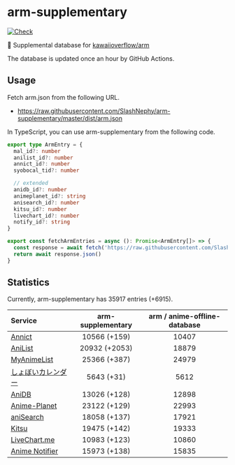 # arm-supplementary

[![Check](https://github.com/SlashNephy/arm-supplementary/actions/workflows/check-node.yml/badge.svg)](https://github.com/SlashNephy/arm-supplementary/actions/workflows/check-node.yml)

💊 Supplemental database for [kawaiioverflow/arm](https://github.com/kawaiioverflow/arm)

The database is updated once an hour by GitHub Actions.

## Usage

Fetch arm.json from the following URL.

- https://raw.githubusercontent.com/SlashNephy/arm-supplementary/master/dist/arm.json

In TypeScript, you can use arm-supplementary from the following code.

```TypeScript
export type ArmEntry = {
  mal_id?: number
  anilist_id?: number
  annict_id?: number
  syobocal_tid?: number

  // extended
  anidb_id?: number
  animeplanet_id?: string
  anisearch_id?: number
  kitsu_id?: number
  livechart_id?: number
  notify_id?: string
}

export const fetchArmEntries = async (): Promise<ArmEntry[]> => {
  const response = await fetch('https://raw.githubusercontent.com/SlashNephy/arm-supplementary/master/dist/arm.json')
  return await response.json()
}
```

## Statistics

Currently, arm-supplementary has 35917 entries (+6915).

| Service                                     | arm-supplementary | arm / anime-offline-database |
| :------------------------------------------ | :---------------: | :--------------------------: |
| [Annict](https://annict.com)                |   10566 (+159)    |            10407             |
| [AniList](https://anilist.co)               |   20932 (+2053)   |            18879             |
| [MyAnimeList](https://myanimelist.net)      |   25366 (+387)    |            24979             |
| [しょぼいカレンダー](https://cal.syoboi.jp) |    5643 (+31)     |             5612             |
| [AniDB](https://anidb.net)                  |   13026 (+128)    |            12898             |
| [Anime-Planet](https://anime-planet.com)    |   23122 (+129)    |            22993             |
| [aniSearch](https://anisearch.com)          |   18058 (+137)    |            17921             |
| [Kitsu](https://kitsu.io)                   |   19475 (+142)    |            19333             |
| [LiveChart.me](https://livechart.me)        |   10983 (+123)    |            10860             |
| [Anime Notifier](https://notify.moe)        |   15973 (+138)    |            15835             |
